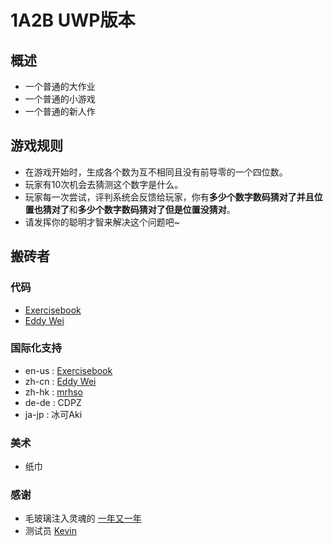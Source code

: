 # 1A2B UWP版本

## 概述
- 一个普通的大作业
- 一个普通的小游戏
- 一个普通的新人作


## 游戏规则
- 在游戏开始时，生成各个数为互不相同且没有前导零的一个四位数。
- 玩家有10次机会去猜测这个数字是什么。
- 玩家每一次尝试，评判系统会反馈给玩家，你有**多少个数字数码猜对了并且位置也猜对了**和**多少个数字数码猜对了但是位置没猜对**。
- 请发挥你的聪明才智来解决这个问题吧~


## 搬砖者
### 代码
- [Exercisebook](https://github.com/ExerciseBook)
- [Eddy Wei](https://github.com/anlowee)
### 国际化支持
- en-us : [Exercisebook](https://github.com/ExerciseBook)
- zh-cn : [Eddy Wei](https://github.com/anlowee)
- zh-hk : [mrhso](https://github.com/mrhso)
- de-de : CDPZ
- ja-jp : 冰可Aki
### 美术
- 纸巾
### 感谢
- 毛玻璃注入灵魂的 [一年又一年](https://github.com/ynyyn)
- 测试员 [Kevin](https://github.com/thinkray)